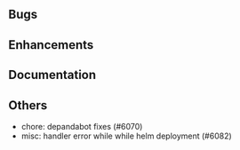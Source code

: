 ## Bugs
## Enhancements
## Documentation
## Others
- chore: depandabot fixes (#6070)
- misc: handler error while while helm deployment (#6082)
